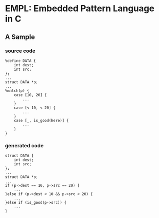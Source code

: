 # EMPL: Embedded Pattern Language in C

## A Sample

### source code
```
%define DATA {
    int dest;
    int src;
};
...
struct DATA *p;
...
%match(p) {
    case [10, 20] {
        ...
    }
    case [< 10, < 20] {
        ...
    }
    case [_, is_good(here)] {
        ...
    }
}
```

### generated code

```
struct DATA {
    int dest;
    int src;
};
...
struct DATA *p;
...
if (p->dest == 10, p->src == 20) {
    ...
}else if (p->dest < 10 && p->src < 20) {
    ...
}else if (is_good(p->src)) {
    ...
}
```

